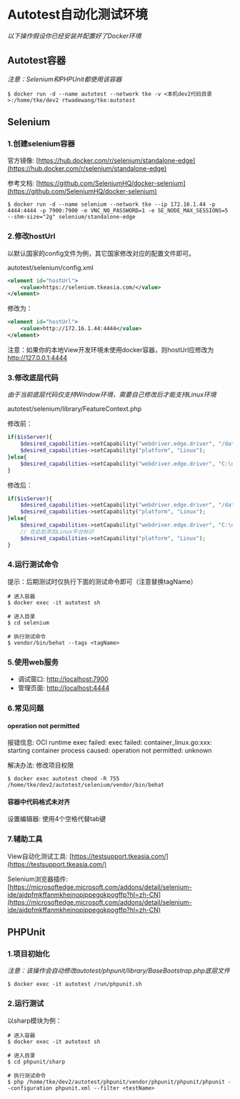 # Autotest自动化测试环境

*以下操作假设你已经安装并配置好了Docker环境*

## Autotest容器

*注意：Selenium和PHPUnit都使用该容器*

```shell
$ docker run -d --name autotest --network tke -v <本机dev2代码目录>:/home/tke/dev2 rtwadewang/tke:autotest
```

## Selenium

### 1.创建selenium容器

官方镜像: [https://hub.docker.com/r/selenium/standalone-edge](https://hub.docker.com/r/selenium/standalone-edge)

参考文档: [https://github.com/SeleniumHQ/docker-selenium](https://github.com/SeleniumHQ/docker-selenium)

```shell
$ docker run -d --name selenium --network tke --ip 172.16.1.44 -p 4444:4444 -p 7900:7900 -e VNC_NO_PASSWORD=1 -e SE_NODE_MAX_SESSIONS=5 --shm-size="2g" selenium/standalone-edge
```

### 2.修改hostUrl

以默认国家的config文件为例，其它国家修改对应的配置文件即可。

autotest/selenium/config.xml

```xml
<element id="hostUrl">
	<value>https://selenium.tkeasia.com/</value>
</element>
```

修改为：
```xml
<element id="hostUrl">
    <value>http://172.16.1.44:4444</value>
</element>
```

注意：如果你的本地View开发环境未使用docker容器，则hostUrl应修改为 http://127.0.0.1:4444

### 3.修改底层代码

*由于当前底层代码仅支持Window环境，需要自己修改后才能支持Linux环境*

autotest/selenium/library/FeatureContext.php

修改前：
```php
if($isServer){
	$desired_capabilities->setCapability("webdriver.edge.driver", "/data/autotest/MicrosoftWebDriver");
	$desired_capabilities->setCapability("platform", "Linux");
}else{
	$desired_capabilities->setCapability("webdriver.edge.driver", "C:\driver\msedgedriver.exe");
}
```
修改后：
```php
if($isServer){
	$desired_capabilities->setCapability("webdriver.edge.driver", "/data/autotest/MicrosoftWebDriver");
	$desired_capabilities->setCapability("platform", "Linux");
}else{
	$desired_capabilities->setCapability("webdriver.edge.driver", "C:\driver\msedgedriver.exe");
	// 在此处添加Linux平台标识
	$desired_capabilities->setCapability("platform", "Linux");
}
```

### 4.运行测试命令

提示：后期测试时仅执行下面的测试命令即可（注意替换tagName）

```shell
# 进入容器
$ docker exec -it autotest sh

# 进入目录
$ cd selenium

# 执行测试命令
$ vendor/bin/behat --tags <tagName>
```

### 5.使用web服务

- 调试窗口: [http://localhost:7900](http://localhost:7900)
- 管理页面: [http://localhost:4444](http://localhost:4444)

### 6.常见问题

#### operation not permitted
报错信息: OCI runtime exec failed: exec failed: container_linux.go:xxx: starting container process caused: operation not permitted: unknown

解决办法: 修改项目权限

```shell
$ docker exec autotest chmod -R 755 /home/tke/dev2/autotest/selenium/vendor/bin/behat
```

#### 容器中代码格式未对齐

设置编辑器: 使用4个空格代替tab键

### 7.辅助工具

View自动化测试工具: [https://testsupport.tkeasia.com/](https://testsupport.tkeasia.com/)

Selenium浏览器插件: [https://microsoftedge.microsoft.com/addons/detail/selenium-ide/ajdpfmkffanmkhejnopjppegokpogffp?hl=zh-CN](https://microsoftedge.microsoft.com/addons/detail/selenium-ide/ajdpfmkffanmkhejnopjppegokpogffp?hl=zh-CN)

## PHPUnit

### 1.项目初始化

*注意：该操作会自动修改autotest/phpunit/library/BaseBootstrap.php底层文件*

```shell
$ docker exec -it autotest /run/phpunit.sh
```

### 2.运行测试

以sharp模块为例：

```shell
# 进入容器
$ docker exec -it autotest sh

# 进入目录
$ cd phpunit/sharp

# 执行测试命令
$ php /home/tke/dev2/autotest/phpunit/vendor/phpunit/phpunit/phpunit --configuration phpunit.xml --filter <testName>
```
